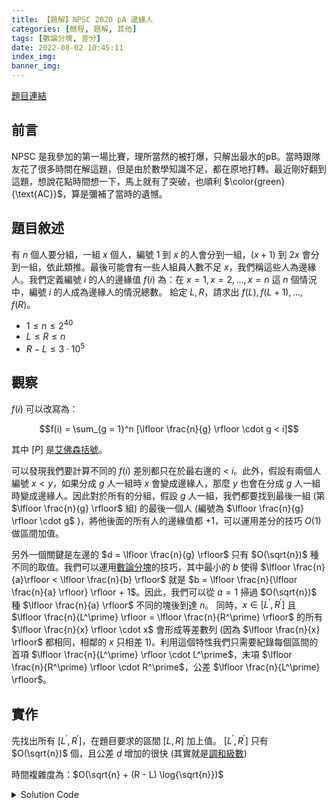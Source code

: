 ```yaml
---
title: 【題解】NPSC 2020 pA 邊緣人
categories: [競程, 題解, 其他]
tags: [數論分塊, 差分]
date: 2022-08-02 10:45:11
index_img:
banner_img:
---
```


[題目連結](https://contest.cc.ntu.edu.tw/npsc2020/teamclient/semi_senior.pdf)

## 前言
NPSC 是我參加的第一場比賽，理所當然的被打爆，只解出最水的pB。當時跟隊友花了很多時間在解這題，但是由於數學知識不足，都在原地打轉。最近剛好翻到這題，想說花點時間想一下，馬上就有了突破，也順利 $\color{green}{\text{AC}}$，算是彌補了當時的遺憾。

## 題目敘述
有 $n$ 個人要分組，一組 $x$ 個人，編號 $1$ 到 $x$ 的人會分到一組，$(x + 1)$ 到 $2x$ 會分到一組，依此類推。最後可能會有一些人組員人數不足 $x$，我們稱這些人為邊緣人。我們定義編號 $i$ 的人的邊緣值 $f(i)$ 為：在 $x = 1, x = 2, \dots , x = n$ 這 $n$ 個情況中，編號 $i$ 的人成為邊緣人的情況總數。
給定 $L, R$，請求出 $f(L), f(L + 1), \dots , f(R)$。

* $1 \leq n \leq 2^{40}$
* $L \leq R \leq n$
* $R − L \leq 3 \cdot 10^5$

## 觀察
$f(i)$ 可以改寫為：

$$f(i) = \sum_{g = 1}^n [\lfloor \frac{n}{g} \rfloor \cdot g < i]$$

其中 $[P]$ 是[艾佛森括號](https://zh.wikipedia.org/wiki/%E8%89%BE%E4%BD%9B%E6%A3%AE%E6%8B%AC%E5%8F%B7)。

可以發現我們要計算不同的 $f(i)$ 差別都只在於最右邊的 $\text{< }i$。此外，假設有兩個人編號 $x < y$，如果分成 $g$ 人一組時 $x$ 會變成邊緣人，那麼 $y$ 也會在分成 $g$ 人一組時變成邊緣人。因此對於所有的分組，假設 $g$ 人一組，我們都要找到最後一組 (第 $\lfloor \frac{n}{g} \rfloor$ 組) 的最後一個人 (編號為 $\lfloor \frac{n}{g} \rfloor \cdot g$ )，將他後面的所有人的邊緣值都 $+1$，可以運用差分的技巧 $O(1)$ 做區間加值。

另外一個關鍵是左邊的 $d = \lfloor \frac{n}{g} \rfloor$ 只有 $O(\sqrt{n})$ 種不同的取值。我們可以運用[數論分塊](https://oi-wiki.org/math/number-theory/sqrt-decomposition/)的技巧，其中最小的 $b$ 使得 $\lfloor \frac{n}{a}\rfloor < \lfloor \frac{n}{b} \rfloor$ 就是 $b = \lfloor \frac{n}{\lfloor \frac{n}{a} \rfloor} \rfloor + 1$。因此，我們可以從 $a = 1$ 掃過 $O(\sqrt{n})$ 種 $\lfloor \frac{n}{a} \rfloor$ 不同的塊後到達 $n$。
同時，$x \in [L^\prime, R^\prime]$ 且 $\lfloor \frac{n}{L^\prime} \rfloor = \lfloor \frac{n}{R^\prime} \rfloor$ 的所有 $\lfloor \frac{n}{x} \rfloor \cdot x$ 會形成等差數列 (因為 $\lfloor \frac{n}{x} \rfloor$ 都相同，相鄰的 $x$ 只相差 $1$)。利用這個特性我們只需要紀錄每個區間的首項 $\lfloor \frac{n}{L^\prime} \rfloor \cdot L^\prime$，末項 $\lfloor \frac{n}{R^\prime} \rfloor \cdot R^\prime$，公差 $\lfloor \frac{n}{L^\prime} \rfloor$。

## 實作

先找出所有 $[L^\prime, R^\prime]$，在題目要求的區間 $[L, R]$ 加上值。
$[L^\prime, R^\prime]$ 只有 $O(\sqrt{n})$ 個，且公差 $d$ 增加的很快 (其實就是[調和級數](https://zh.wikipedia.org/zh-tw/%E8%B0%83%E5%92%8C%E7%BA%A7%E6%95%B0))

時間複雜度為：$O(\sqrt{n} + (R - L) \log{\sqrt{n}})$

<details><summary>Solution Code</summary>
```cpp
#include <bits/stdc++.h>
using namespace std;

int main() {
	ios::sync_with_stdio(false);
	cin.tie(0);
	long long N, L, R;
	cin >> N >> L >> R;
	vector<tuple<long long, long long, long long>> seg;
	for(long long i = 1; i <= N;) {
		long long p = N / i;
		long long j = N / p + 1;
		seg.emplace_back(i * p + 1, (j - 1) * p + 1, p);
		i = j;
	}
	const long long OFFSET = L;
	vector<long long> ans(R - L + 1);
	for(auto& [s, e, p] : seg) {
		long long step = (s < L ? (L - s + p - 1) / p : 0);
		ans[L - OFFSET] += step;
		s += step * p;
		while(s <= e && s <= R) {
			ans[s - OFFSET] += 1;
			s += p;
		}
	}
	for(int i = 1; i < R - L + 1; ++i) {
		ans[i] += ans[i - 1];
	}
	for(int i = 0; i < R - L + 1; ++i) {
		cout << ans[i] << " \n"[i == R - L];
	}
	return 0;
}
```
</details>